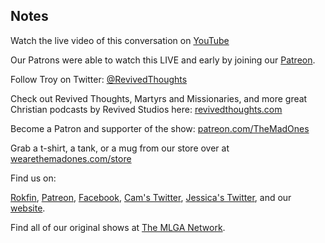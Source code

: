 ## Notes

Watch the live video of this conversation on [YouTube](https://youtu.be/AeTzKuEIPGY)

Our Patrons were able to watch this LIVE and early by joining our [Patreon](https://www.patreon.com/TheMadOnes).

Follow Troy on Twitter: [@RevivedThoughts](https://twitter.com/revivedthoughts)

Check out Revived Thoughts, Martyrs and Missionaries, and more great Christian podcasts by Revived Studios here: [revivedthoughts.com](https://www.revivedthoughts.com/)

Become a Patron and supporter of the show: [patreon.com/TheMadOnes](https://www.patreon.com/TheMadOnes)

Grab a t-shirt, a tank, or a mug from our store over at [wearethemadones.com/store](https://wearethemadones.com/store)

Find us on:

[Rokfin](https://rokfin.com/TheMadOnes), [Patreon](https://patreon.com/TheMadOnes), [Facebook](https://www.facebook.com/WeAreTheMad/), [Cam's Twitter](https://twitter.com/CamHarless), [Jessica's Twitter](https://twitter.com/soupcanarchist), and our [website](http://wearethemad.com).

Find all of our original shows at [The MLGA Network](https://mlganetwork.com).

